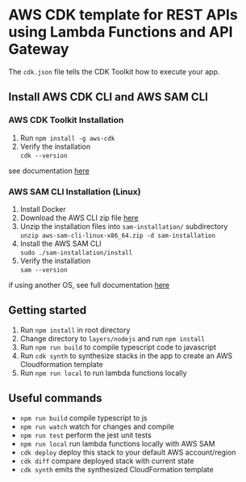 # AWS CDK template for REST APIs using Lambda Functions and API Gateway

The `cdk.json` file tells the CDK Toolkit how to execute your app.
## Install AWS CDK CLI and AWS SAM CLI

### AWS CDK Toolkit Installation
1) Run `npm install -g aws-cdk`
2) Verify the installation <br>
`cdk --version`

see documentation [here](https://docs.aws.amazon.com/cdk/v2/guide/cli.html)

### AWS SAM CLI Installation (Linux)
1) Install Docker 
2) Download the AWS CLI zip file [here](https://github.com/aws/aws-sam-cli/releases/latest/download/aws-sam-cli-linux-x86_64.zip)
3) Unzip the installation files into `sam-installation/` subdirectory <br>
`unzip aws-sam-cli-linux-x86_64.zip -d sam-installation`
4) Install the AWS SAM CLI <br>
`sudo ./sam-installation/install`
5) Verify the installation <br>
`sam --version`

if using another OS, see full documentation [here](https://docs.aws.amazon.com/serverless-application-model/latest/developerguide/serverless-sam-cli-install.html)

## Getting started
1) Run `npm install` in root directory
2) Change directory to `layers/nodejs` and run `npm install`
3) Run `npm run build` to compile typescript code to javascript
4) Run `cdk synth` to synthesize stacks in the app to create an AWS Cloudformation template
5) Run `npm run local` to run lambda functions locally

## Useful commands
* `npm run build`   compile typescript to js
* `npm run watch`   watch for changes and compile
* `npm run test`    perform the jest unit tests
* `npm run local`   run lambda functions locally with AWS SAM
* `cdk deploy`      deploy this stack to your default AWS account/region
* `cdk diff`        compare deployed stack with current state
* `cdk synth`       emits the synthesized CloudFormation template
